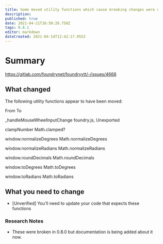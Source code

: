 ```yaml
---
title: Some moved utility functions which cause breaking changes were not documented in the 0.8.0 change-notes.
description: 
published: true
date: 2021-04-21T16:50:20.750Z
tags: 0.8.1
editor: markdown
dateCreated: 2021-04-14T12:42:17.955Z
---
```


# Summary
https://gitlab.com/foundrynet/foundryvtt/-/issues/4668

## What changed
The following utility functions appear to have been moved:



From
To

_handleMouseWheelInputChange
foundry.js, Unexported

clampNumber
Math.clamped?

window.normalizeDegrees
Math.normalizeDegrees

window.normalizeRadians
Math.normalizeRadians

window.roundDecimals
Math.roundDecimals

window.toDegrees
Math.toDegrees

window.toRadians
Math.toRadians

## What you need to change

* [Unverified] You'll need to update your code that expects these functions

### Research Notes

* These were broken in 0.8.0 but documentation is being added about it now.